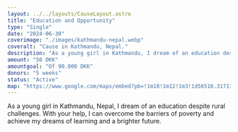 ```yaml
---
layout: ../../layouts/CauseLayout.astro
title: "Education and Opportunity"
type: "Single"
date: "2024-06-30"
coverimage: "./images/kathmandu-nepal.webp"
coveralt: "Cause in Kathmandu, Nepal."
description: "As a young girl in Kathmandu, I dream of an education despite many challenges."
amount: "50 DKK"
amountgoal: "Of 90.000 DKK"
donors: "5 weeks"
status: "Active"
map: "https://www.google.com/maps/embed?pb=!1m18!1m12!1m3!1d56516.317136162856!2d85.28493315571096!3d27.708954252247665!2m3!1f0!2f0!3f0!3m2!1i1024!2i768!4f13.1!3m3!1m2!1s0x39eb198a307baabf%3A0xb5137c1bf18db1ea!2sKatmandu%2044600%2C%20Nepal!5e0!3m2!1sda!2sdk!4v1734000113608!5m2!1sda!2sdk"
---
```


As a young girl in Kathmandu, Nepal, I dream of an education despite rural challenges. With your help, I can overcome the barriers of poverty and achieve my dreams of learning and a brighter future.
